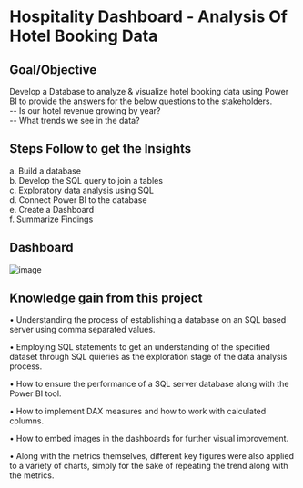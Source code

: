 # Hospitality Dashboard - Analysis Of Hotel Booking Data

## Goal/Objective
Develop a Database to analyze & visualize hotel booking data using Power BI to provide the answers for the below questions to the stakeholders.<br />
-- Is our hotel revenue growing by year?<br />
-- What trends we see in the data?


## Steps Follow to get the Insights
a.	Build a database<br />
b.	Develop the SQL query to join a tables<br />
c.	Exploratory data analysis using SQL<br />
d.	Connect Power BI to the database<br />
e.	Create a Dashboard<br />
f.	Summarize Findings

## Dashboard 

![image](https://user-images.githubusercontent.com/125534171/221400421-3a96101e-44b6-40f6-9f75-128628513f06.png)

## Knowledge gain from this project

•	Understanding the process of establishing a database on an SQL based server using comma separated values.

•	Employing SQL statements to get an understanding of the specified dataset through SQL quieries as the exploration stage of the data analysis process.

•	How to ensure the performance of a SQL server database along with the Power BI tool.

•	How to implement DAX measures and how to work with calculated columns.

•	How to embed images in the dashboards for further visual improvement.

•	Along with the metrics themselves, different key figures were also applied to a variety of charts, simply for the sake of repeating the trend along with the metrics.



